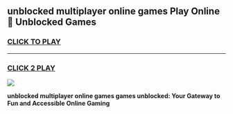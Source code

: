 
## unblocked multiplayer online games Play Online 👋 Unblocked Games
<h3>
<a href="https://premium.freeplayer.one?title=unblocked_multiplayer_online_games&ref=19F">CLICK TO PLAY</a></h3>
<hr>

<h3>
<a href="https://premium.freeplayer.one?title=unblocked_multiplayer_online_games&ref=19F">CLICK 2 PLAY</a>
  
</h3>

<a href="https://premium.freeplayer.one?title=unblocked_multiplayer_online_games&ref=19F"><img src="https://clearcache.store/games.png"></a>


**unblocked multiplayer online games games unblocked: Your Gateway to Fun and Accessible Online Gaming**
